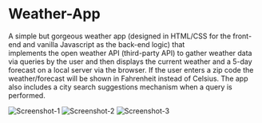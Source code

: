 # Weather-App

A simple but gorgeous weather app (designed in HTML/CSS for the front-end and vanilla Javascript as the back-end logic) that  
implements the open weather API (third-party API) to gather weather data via queries by the user and then displays the
current weather and a 5-day forecast on a local server via the browser. If the user enters a zip code the weather/forecast 
will be shown in Fahrenheit instead of Celsius. The app also includes a city search suggestions mechanism when a query is performed.

![Screenshot-1](https://user-images.githubusercontent.com/34729011/132571664-57ee5336-8c2c-4dae-85f4-5dd7fd4864b7.png)
![Screenshot-2](https://user-images.githubusercontent.com/34729011/132571673-4ba77a08-ac44-4980-8065-6bb2dea47e90.png)
![Screenshot-3](https://user-images.githubusercontent.com/34729011/132571678-6becc516-bbe5-466f-a46d-34415e63e829.png)


